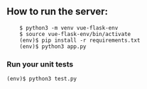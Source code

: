 ## How to run the server:
```
    $ python3 -m venv vue-flask-env
    $ source vue-flask-env/bin/activate
    (env)$ pip install -r requirements.txt
    (env)$ python3 app.py
```
### Run your unit tests
```
(env)$ python3 test.py
```